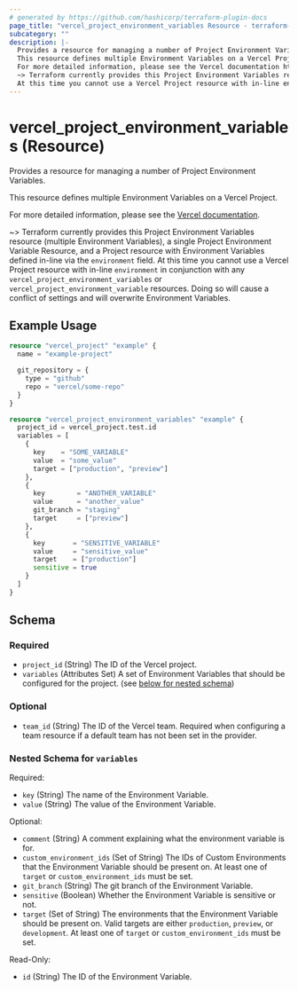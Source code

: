 ```yaml
---
# generated by https://github.com/hashicorp/terraform-plugin-docs
page_title: "vercel_project_environment_variables Resource - terraform-provider-vercel"
subcategory: ""
description: |-
  Provides a resource for managing a number of Project Environment Variables.
  This resource defines multiple Environment Variables on a Vercel Project.
  For more detailed information, please see the Vercel documentation https://vercel.com/docs/concepts/projects/environment-variables.
  ~> Terraform currently provides this Project Environment Variables resource (multiple Environment Variables), a single Project Environment Variable Resource, and a Project resource with Environment Variables defined in-line via the environment field.
  At this time you cannot use a Vercel Project resource with in-line environment in conjunction with any vercel_project_environment_variables or vercel_project_environment_variable resources. Doing so will cause a conflict of settings and will overwrite Environment Variables.
---
```


# vercel_project_environment_variables (Resource)

Provides a resource for managing a number of Project Environment Variables.

This resource defines multiple Environment Variables on a Vercel Project.

For more detailed information, please see the [Vercel documentation](https://vercel.com/docs/concepts/projects/environment-variables).

~> Terraform currently provides this Project Environment Variables resource (multiple Environment Variables), a single Project Environment Variable Resource, and a Project resource with Environment Variables defined in-line via the `environment` field.
At this time you cannot use a Vercel Project resource with in-line `environment` in conjunction with any `vercel_project_environment_variables` or `vercel_project_environment_variable` resources. Doing so will cause a conflict of settings and will overwrite Environment Variables.

## Example Usage

```terraform
resource "vercel_project" "example" {
  name = "example-project"

  git_repository = {
    type = "github"
    repo = "vercel/some-repo"
  }
}

resource "vercel_project_environment_variables" "example" {
  project_id = vercel_project.test.id
  variables = [
    {
      key    = "SOME_VARIABLE"
      value  = "some_value"
      target = ["production", "preview"]
    },
    {
      key        = "ANOTHER_VARIABLE"
      value      = "another_value"
      git_branch = "staging"
      target     = ["preview"]
    },
    {
      key       = "SENSITIVE_VARIABLE"
      value     = "sensitive_value"
      target    = ["production"]
      sensitive = true
    }
  ]
}
```

<!-- schema generated by tfplugindocs -->
## Schema

### Required

- `project_id` (String) The ID of the Vercel project.
- `variables` (Attributes Set) A set of Environment Variables that should be configured for the project. (see [below for nested schema](#nestedatt--variables))

### Optional

- `team_id` (String) The ID of the Vercel team. Required when configuring a team resource if a default team has not been set in the provider.

<a id="nestedatt--variables"></a>
### Nested Schema for `variables`

Required:

- `key` (String) The name of the Environment Variable.
- `value` (String) The value of the Environment Variable.

Optional:

- `comment` (String) A comment explaining what the environment variable is for.
- `custom_environment_ids` (Set of String) The IDs of Custom Environments that the Environment Variable should be present on. At least one of `target` or `custom_environment_ids` must be set.
- `git_branch` (String) The git branch of the Environment Variable.
- `sensitive` (Boolean) Whether the Environment Variable is sensitive or not.
- `target` (Set of String) The environments that the Environment Variable should be present on. Valid targets are either `production`, `preview`, or `development`. At least one of `target` or `custom_environment_ids` must be set.

Read-Only:

- `id` (String) The ID of the Environment Variable.
